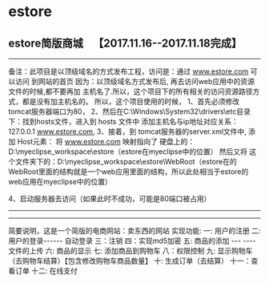 # estore
estore简版商城    【2017.11.16--2017.11.18完成】
-------------------------------------------------------------------------------------------------------------------
-------------------------------------------------------------------------------------------------------------------
备注：此项目是以顶级域名的方式发布工程，访问是：通过 www.estore.com 可以访问 到网站的首页
  因为：以顶级域名方式发布后, 再去访问web应用中的资源文件的时候,都不要再加 主机名了.所以，这个项目下的所有相关的访问资源路径方式，都是没有加主机名的。
  所以，这个项目使用的时候，
  1、首先必须修改tomcat服务器端口为80，
  2、然后在C:\Windows\System32\drivers\etc目录下：找到hosts文件，进入到 hosts 文件中 添加主机名与ip地址对应关系：127.0.0.1 www.estore.com, 
  3、接着，到 tomcat服务器的server.xml文件中,  添加 Host元素：
 	<Host name="www.estore.com"  appBase="D:\myeclipse_workspace\estore"
            unpackWARs="true" autoDeploy="true">
			<Context path="" docBase="D:\myeclipse_workspace\estore\WebRoot"/>
	</Host>
	将 www.estore.com 映射指向了 硬盘上的： D:\myeclipse_workspace\estore（estore在myeclipse中的位置）
	然后又将 这个文件夹下的：D:\myeclipse_workspace\estore\WebRoot（estore在的WebRoot里面的结构就是一个web应用里面的结构，所以此处相当于estore的web应用在myeclipse中的位置）

	
  4、启动服务器去访问（如果此时不成功，可能是80端口被占用）
  
-------------------------------------------------------------------------------------------------------------------
-------------------------------------------------------------------------------------------------------------------

简要说明，这是一个简版的电商网站：卖东西的网站
实现功能:
一: 用户的注册
二: 用户的登录------ 自动登录
三：注销
四：实现md5加密
五: 商品的添加 --- ----文件的上传
六: 商品的显示
七: 添加商品到购物车
八：权限控制
九: 显示购物车（去购物车结算）【包含修改购物车商品数量】
十: 生成订单（去结算）
十一：查看订单
十二: 在线支付


